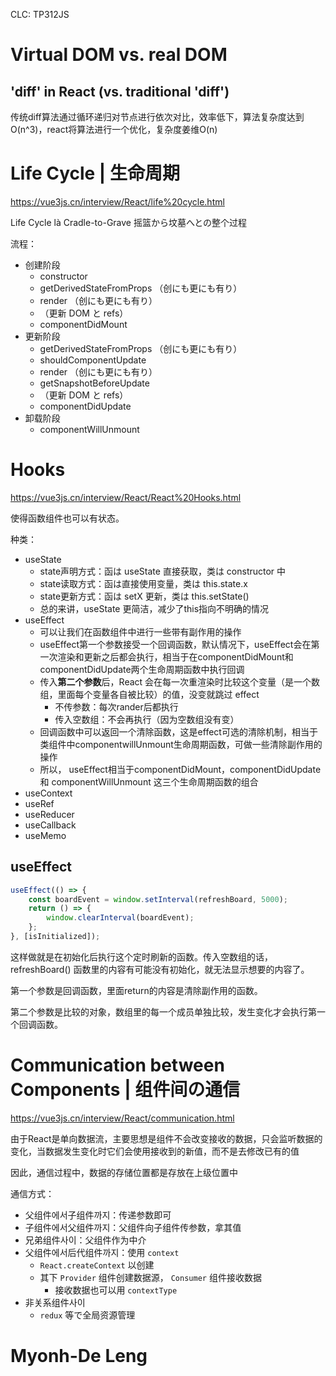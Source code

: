 CLC: TP312JS

# Virtual DOM vs. real DOM

## 'diff' in React (vs. traditional 'diff')

传统diff算法通过循环递归对节点进行依次对比，效率低下，算法复杂度达到 O(n^3)，react将算法进行一个优化，复杂度姜维O(n)

# Life Cycle | 生命周期

https://vue3js.cn/interview/React/life%20cycle.html

Life Cycle là Cradle-to-Grave 摇篮から坟墓へとの整个过程

流程：

- 创建阶段
    - constructor
    - getDerivedStateFromProps （创にも更にも有り）
    - render （创にも更にも有り）
    - （更新 DOM と refs）
    - componentDidMount
- 更新阶段
    - getDerivedStateFromProps （创にも更にも有り）
    - shouldComponentUpdate
    - render （创にも更にも有り）
    - getSnapshotBeforeUpdate
    - （更新 DOM と refs）
    - componentDidUpdate
- 卸载阶段
    - componentWillUnmount

# Hooks

https://vue3js.cn/interview/React/React%20Hooks.html

使得函数组件也可以有状态。

种类：

- useState
    - state声明方式：函は useState 直接获取，类は constructor 中
    - state读取方式：函は直接使用变量，类は this.state.x
    - state更新方式：函は setX 更新，类は this.setState()
    - 总的来讲，useState 更简洁，减少了this指向不明确的情况
- useEffect
    - 可以让我们在函数组件中进行一些带有副作用的操作
    - useEffect第一个参数接受一个回调函数，默认情况下，useEffect会在第一次渲染和更新之后都会执行，相当于在componentDidMount和componentDidUpdate两个生命周期函数中执行回调
    - 传入**第二个参数**后，React 会在每一次重渲染时比较这个变量（是一个数组，里面每个变量各自被比较）的值，没变就跳过 effect
        - 不传参数：每次rander后都执行
        - 传入空数组：不会再执行（因为空数组没有变）
    - 回调函数中可以返回一个清除函数，这是effect可选的清除机制，相当于类组件中componentwillUnmount生命周期函数，可做一些清除副作用的操作
    - 所以， useEffect相当于componentDidMount，componentDidUpdate 和 componentWillUnmount 这三个生命周期函数的组合
- useContext
- useRef
- useReducer
- useCallback
- useMemo

## useEffect

```js
useEffect(() => {
    const boardEvent = window.setInterval(refreshBoard, 5000);
    return () => {
        window.clearInterval(boardEvent);
    };
}, [isInitialized]);
```

这样做就是在初始化后执行这个定时刷新的函数。传入空数组的话，refreshBoard() 函数里的内容有可能没有初始化，就无法显示想要的内容了。

第一个参数是回调函数，里面return的内容是清除副作用的函数。

第二个参数是比较的对象，数组里的每一个成员单独比较，发生变化才会执行第一个回调函数。

# Communication between Components | 组件间の通信

https://vue3js.cn/interview/React/communication.html

由于React是单向数据流，主要思想是组件不会改变接收的数据，只会监听数据的变化，当数据发生变化时它们会使用接收到的新值，而不是去修改已有的值

因此，通信过程中，数据的存储位置都是存放在上级位置中

通信方式：

- 父组件에서子组件까지：传递参数即可
- 子组件에서父组件까지：父组件向子组件传参数，拿其值
- 兄弟组件사이：父组件作为中介
- 父组件에서后代组件까지：使用 `context`
    - `React.createContext` 以创建
    - 其下 `Provider` 组件创建数据源， `Consumer` 组件接收数据
        - 接收数据也可以用 `contextType`
- 非关系组件사이
    - `redux` 等で全局资源管理

# Myonh-De Leng